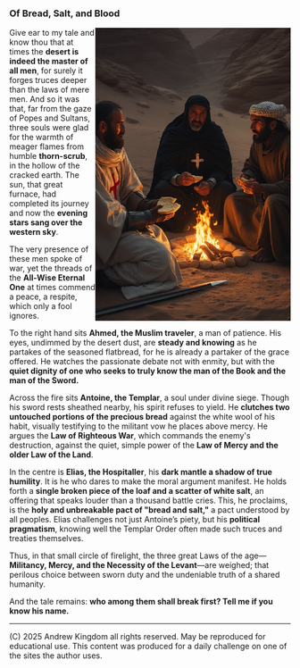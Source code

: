### Of Bread, Salt, and Blood

<img src="tale-bread-salt-blood.jpeg" 
     alt="Medieval illustration of a knight sharing food with a traveler, symbolizing a truce or covenant, emphasizing the moral choice." 
     width="350" align="right" />

Give ear to my tale and know thou that at times the **desert is indeed the master of all men**, for surely it forges truces deeper than the laws of mere men. And so it was that, far from the gaze of Popes and Sultans, three souls were glad for the warmth of meager flames from humble **thorn-scrub**, in the hollow of the cracked earth. The sun, that great furnace, had completed its journey and now the **evening stars sang over the western sky**.

The very presence of these men spoke of war, yet the threads of the **All-Wise Eternal One** at times commend a peace, a respite, which only a fool ignores.

To the right hand sits **Ahmed, the Muslim traveler**, a man of patience. His eyes, undimmed by the desert dust, are **steady and knowing** as he partakes of the seasoned flatbread, for he is already a partaker of the grace offered. He watches the passionate debate not with enmity, but with the **quiet dignity of one who seeks to truly know the man of the Book and the man of the Sword.**

Across the fire sits **Antoine, the Templar**, a soul under divine siege. Though his sword rests sheathed nearby, his spirit refuses to yield. He **clutches two untouched portions of the precious bread** against the white wool of his habit, visually testifying to the militant vow he places above mercy. He argues the **Law of Righteous War**, which commands the enemy's destruction, against the quiet, simple power of the **Law of Mercy and the older Law of the Land**.

In the centre is **Elias, the Hospitaller**, his **dark mantle a shadow of true humility**. It is he who dares to make the moral argument manifest. He holds forth a **single broken piece of the loaf and a scatter of white salt**, an offering that speaks louder than a thousand battle cries. This, he proclaims, is the **holy and unbreakable pact of "bread and salt,"** a pact understood by all peoples. Elias challenges not just Antoine’s piety, but his **political pragmatism**, knowing well the Templar Order often made such truces and treaties themselves.

Thus, in that small circle of firelight, the three great Laws of the age—**Militancy, Mercy, and the Necessity of the Levant**—are weighed; that perilous choice between sworn duty and the undeniable truth of a shared humanity.

And the tale remains: **who among them shall break first? Tell me if you know his name.**

---
(C) 2025 Andrew Kingdom all rights reserved. May be reproduced for educational use. This content was produced for a daily challenge on one of the sites the author uses.
